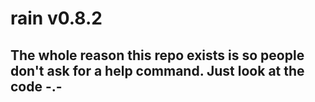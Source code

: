 # rain v0.8.2

## The whole reason this repo exists is so people don't ask for a help command. Just look at the code -.-
